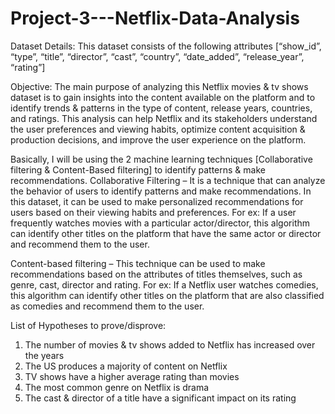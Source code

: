 # Project-3---Netflix-Data-Analysis

Dataset Details: This dataset consists of the following attributes [“show_id”, “type”, “title”, “director”, “cast”, “country”, “date_added”, “release_year”, “rating”]

Objective: The main purpose of analyzing this Netflix movies & tv shows dataset is to gain insights into the content available on the platform and to identify trends & patterns in the type of content, release years, countries, and ratings. This analysis can help Netflix and its stakeholders understand the user preferences and viewing habits, optimize content acquisition & production decisions, and improve the user experience on the platform. 

Basically, I will be using the 2 machine learning techniques [Collaborative filtering & Content-Based filtering] to identify patterns & make recommendations. 
Collaborative Filtering – It is a technique that can analyze the behavior of users to identify patterns and make recommendations. In this dataset, it can be used to make personalized recommendations for users based on their viewing habits and preferences. For ex: If a user frequently watches movies with a particular actor/director, this algorithm can identify other titles on the platform that have the same actor or director and recommend them to the user. 

Content-based filtering – This technique can be used to make recommendations based on the attributes of titles themselves, such as genre, cast, director and rating. For ex: If a Netflix user watches comedies, this algorithm can identify other titles on the platform that are also classified as comedies and recommend them to the user. 


List of Hypotheses to prove/disprove: 
1.	The number of movies & tv shows added to Netflix has increased over the years
2.	The US produces a majority of content on Netflix
3.	TV shows have a higher average rating than movies
4.	The most common genre on Netflix is drama
5.	The cast & director of a title have a significant impact on its rating

